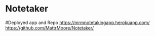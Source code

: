 # Notetaker


#Deployed app and Repo
https://mrmnotetakingapp.herokuapp.com/
https://github.com/MattrMoore/Notetaker/

